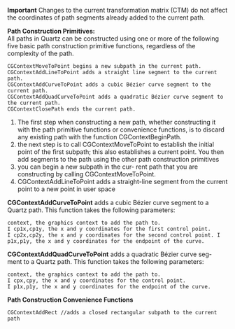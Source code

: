 **Important**
Changes to the current transformation matrix (CTM) do not affect the coordinates of path segments already added to the current path.

**Path Construction Primitives:**  
All paths in Quartz can be constructed using one or more of the following five basic path construction primitive functions, regardless of the complexity of the path.
```
CGContextMoveToPoint begins a new subpath in the current path.
CGContextAddLineToPoint adds a straight line segment to the current path.
CGContextAddCurveToPoint adds a cubic Bézier curve segment to the current path.
CGContextAddQuadCurveToPoint adds a quadratic Bézier curve segment to the current path.
CGContextClosePath ends the current path.
```

1. The first step when constructing a new path, whether constructing it with the path primitive functions or convenience functions, is to discard any existing path with the function CGContextBeginPath.
2. the next step is to call CGContextMoveToPoint to establish the initial point of the first subpath; this also establishes a current point. You then add segments to the path using the other path construction primitives
3. you can begin a new subpath in the cur- rent path that you are constructing by calling CGContextMoveToPoint.
4. CGContextAddLineToPoint adds a straight-line segment from the current point to a new point in user space


**CGContextAddCurveToPoint** adds a cubic Bézier curve segment to a Quartz path. This function takes the following parameters:
```
context, the graphics context to add the path to.
I cp1x,cp1y, the x and y coordinates for the first control point.
I cp2x,cp2y, the x and y coordinates for the second control point. I p1x,p1y, the x and y coordinates for the endpoint of the curve.
```

**CGContextAddQuadCurveToPoint** adds a quadratic Bézier curve seg- ment to a Quartz path. This function takes the following parameters:
```
context, the graphics context to add the path to.
I cpx,cpy, the x and y coordinates for the control point.
I p1x,p1y, the x and y coordinates for the endpoint of the curve.
```

**Path Construction Convenience Functions**
```
CGContextAddRect //adds a closed rectangular subpath to the current path
```